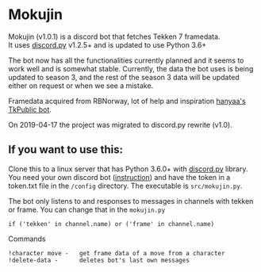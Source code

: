 # Mokujin

Mokujin (v1.0.1) is a discord bot that fetches Tekken 7 framedata.  
It uses [discord.py](https://github.com/Rapptz/discord.py) v1.2.5+ and is updated to use Python 3.6+

The bot now has all the functionalities currently planned and it seems to work well and is somewhat stable. Currently, the data the bot uses is being updated to season 3, and the rest of the season 3 data will be updated either on request or when we see a mistake.

Framedata acquired from RBNorway, lot of help and inspiration [hanyaa's TkPublic bot](https://github.com/hanyaah/TkPublic).

On 2019-04-17 the project was migrated to discord.py rewrite (v1.0). 

## If you want to use this:

Clone this to a linux server that has Python 3.6.0+ with [discord.py](https://github.com/Rapptz/discord.py) library.
You need your own discord bot ([instruction](https://github.com/reactiflux/discord-irc/wiki/Creating-a-discord-bot-&-getting-a-token)) and have the token in a token.txt file in the `/config` directory.
The executable is `src/mokujin.py`.

The bot only listens to and responses to messages in channels with tekken or frame. You can change that in the `mokujin.py`
```
if ('tekken' in channel.name) or ('frame' in channel.name)
```

Commands
```
!character move -   get frame data of a move from a character
!delete-data -      deletes bot's last own messages
```
